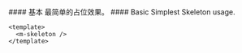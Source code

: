 <cn>
#### 基本
最简单的占位效果。
</cn>

<us>
#### Basic
Simplest Skeleton usage.
</us>

```vue
<template>
  <m-skeleton />
</template>
```
